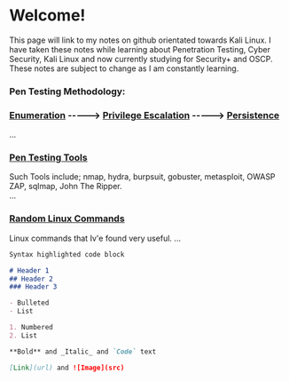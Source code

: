 # Welcome!

This page will link to my notes on github orientated towards Kali Linux. 
I have taken these notes while learning about Penetration Testing, Cyber Security, Kali Linux and now currently studying for Security+ and OSCP.
These notes are subject to change as I am constantly learning.

### Pen Testing Methodology:
### [Enumeration](https://github.com/h1dz/Pen-Testing/blob/Methodology/Enumeration) -----> [Privilege Escalation](https://github.com/h1dz/Pen-Testing/blob/Methodology/Privilege-Escalation) -----> [Persistence](https://github.com/h1dz/Pen-Testing/blob/Methodology/Persistence)                      
...
### [Pen Testing Tools](https://github.com/h1dz/Pen-Testing/tree/Tools)
Such Tools include; nmap, hydra, burpsuit, gobuster, metasploit, OWASP ZAP, sqlmap, John The Ripper.   
...
### [Random Linux Commands](https://github.com/h1dz/Pen-Testing/blob/Commands/Basic%20Linux%20Commands)
Linux commands that Iv'e found very useful.
...
```markdown
Syntax highlighted code block

# Header 1
## Header 2
### Header 3

- Bulleted
- List

1. Numbered
2. List

**Bold** and _Italic_ and `Code` text

[Link](url) and ![Image](src)
```

